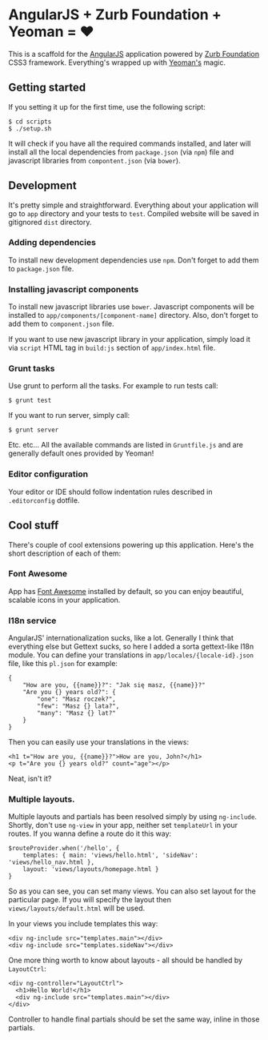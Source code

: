 # AngularJS + Zurb Foundation + Yeoman = ♥

This is a scaffold for the [AngularJS](http://angularjs.org/) application powered 
by [Zurb Foundation](http://foundation.zurb.com/) CSS3 framework. Everything's 
wrapped up with [Yeoman's](http://yeoman.io/) magic.

## Getting started

If you setting it up for the first time, use the following script:

    $ cd scripts
    $ ./setup.sh
    
It will check if you have all the required commands installed, and later will 
install all the local dependencies from `package.json` (via `npm`) file and javascript
libraries from `compontent.json` (via `bower`).

## Development

It's pretty simple and straightforward. Everything about your application will
go to `app` directory and your tests to `test`. Compiled website will be
saved in gitignored `dist` directory.

### Adding dependencies 

To install new development dependencies use `npm`. Don't forget to add them to
`package.json` file.

### Installing javascript components

To install new javascript libraries use `bower`. Javascript components will be
installed to `app/components/[component-name]` directory. Also, don't forget
to add them to `component.json` file.

If you want to use new javascript library in your application, simply load it
via `script` HTML tag in `build:js` section of `app/index.html` file.

### Grunt tasks

Use grunt to perform all the tasks. For example to run tests call:

    $ grunt test

If you want to run server, simply call:

    $ grunt server

Etc. etc... All the available commands are listed in `Gruntfile.js` and 
are generally default ones provided by Yeoman!

### Editor configuration

Your editor or IDE should follow indentation rules described in `.editorconfig`
dotfile. 

## Cool stuff

There's couple of cool extensions powering up this application. Here's
the short description of each of them:

### Font Awesome

App has [Font Awesome](http://fortawesome.github.com/Font-Awesome/) installed by
default, so you can enjoy beautiful, scalable icons in your application.

### I18n service

AngularJS' internationalization sucks, like a lot. Generally I think that 
everything else but Gettext sucks, so here I added a sorta gettext-like I18n
module. You can define your translations in `app/locales/{locale-id}.json` file,
like this `pl.json` for example:

    {
        "How are you, {{name}}?": "Jak się masz, {{name}}?"
        "Are you {} years old?": {
            "one": "Masz roczek?",
            "few": "Masz {} lata?",
            "many": "Masz {} lat?"
        }
    }

Then you can easily use your translations in the views:

    <h1 t="How are you, {{name}}?">How are you, John?</h1>
    <p t="Are you {} years old?" count="age"></p>
    
Neat, isn't it?

### Multiple layouts.

Multiple layouts and partials has been resolved simply by using `ng-include`.
Shortly, don't use `ng-view` in your app, neither set `templateUrl` in your
routes. If you wanna define a route do it this way:
    
    $routeProvider.when('/hello', {
        templates: { main: 'views/hello.html', 'sideNav': 'views/hello_nav.html },
        layout: 'views/layouts/homepage.html }
    }
    
So as you can see, you can set many views. You can also set layout for the
particular page. If you will specify the layout then `views/layouts/default.html`
will be used.

In your views you include templates this way:

    <div ng-include src="templates.main"></div>
    <div ng-include src="templates.sideNav"></div>

One more thing worth to know about layouts - all should be handled by `LayoutCtrl`:

    <div ng-controller="LayoutCtrl">
      <h1>Hello World!</h1>
      <div ng-include src="templates.main"></div>
    </div>

Controller to handle final partials should be set the same way, inline in those
partials.

